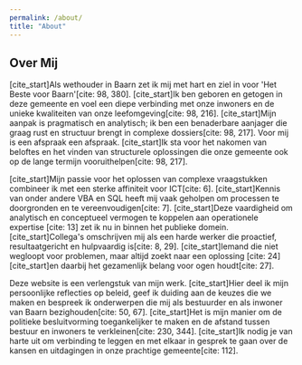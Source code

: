 ```yaml
---
permalink: /about/
title: "About"
---
```


## Over Mij

[cite_start]Als wethouder in Baarn zet ik mij met hart en ziel in voor 'Het Beste voor Baarn'[cite: 98, 380]. [cite_start]Ik ben geboren en getogen in deze gemeente en voel een diepe verbinding met onze inwoners en de unieke kwaliteiten van onze leefomgeving[cite: 98, 216]. [cite_start]Mijn aanpak is pragmatisch en analytisch; ik ben een benaderbare aanjager die graag rust en structuur brengt in complexe dossiers[cite: 98, 217]. Voor mij is een afspraak een afspraak. [cite_start]Ik sta voor het nakomen van beloftes en het vinden van structurele oplossingen die onze gemeente ook op de lange termijn vooruithelpen[cite: 98, 217].

[cite_start]Mijn passie voor het oplossen van complexe vraagstukken combineer ik met een sterke affiniteit voor ICT[cite: 6]. [cite_start]Kennis van onder andere VBA en SQL heeft mij vaak geholpen om processen te doorgronden en te vereenvoudigen[cite: 7]. [cite_start]Deze vaardigheid om analytisch en conceptueel vermogen te koppelen aan operationele expertise [cite: 13] zet ik nu in binnen het publieke domein. [cite_start]Collega's omschrijven mij als een harde werker die proactief, resultaatgericht en hulpvaardig is[cite: 8, 29]. [cite_start]Iemand die niet wegloopt voor problemen, maar altijd zoekt naar een oplossing [cite: 24] [cite_start]en daarbij het gezamenlijk belang voor ogen houdt[cite: 27].

Deze website is een verlengstuk van mijn werk. [cite_start]Hier deel ik mijn persoonlijke reflecties op beleid, geef ik duiding aan de keuzes die we maken en bespreek ik onderwerpen die mij als bestuurder en als inwoner van Baarn bezighouden[cite: 50, 67]. [cite_start]Het is mijn manier om de politieke besluitvorming toegankelijker te maken en de afstand tussen bestuur en inwoners te verkleinen[cite: 230, 344]. [cite_start]Ik nodig je van harte uit om verbinding te leggen en met elkaar in gesprek te gaan over de kansen en uitdagingen in onze prachtige gemeente[cite: 112].
